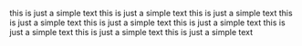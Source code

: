 this is just a simple text 
this is just a simple text this is just a simple text this is just a simple text this is just a simple text this is just a simple text this is just a simple text this is just a simple text this is just a simple text 